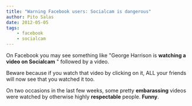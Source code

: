 ```yaml
---
title: "Warning Facebook users: Socialcam is dangerous"
author: Pito Salas
date: 2012-05-05
tags:
    - facebook
    - socialcam
---
```




On Facebook you may see something like "George Harrison is **watching a video
on Socialcam** " followed by a video.

Beware because if you watch that video by clicking on it, ALL your friends
will now see that you watched it too.

On two occasions in the last few weeks, some pretty **embarassing** videos
were watched by otherwise highly **respectable** people. **Funny**.


